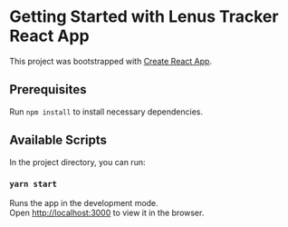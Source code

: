 # Getting Started with Lenus Tracker React App

This project was bootstrapped with [Create React App](https://github.com/facebook/create-react-app).

## Prerequisites

Run `npm install` to install necessary dependencies.

## Available Scripts

In the project directory, you can run:

### `yarn start`

Runs the app in the development mode.\
Open [http://localhost:3000](http://localhost:3000) to view it in the browser.
